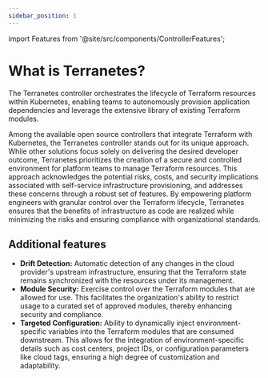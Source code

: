 ```yaml
---
sidebar_position: 1
---
```

import Features from '@site/src/components/ControllerFeatures';

# What is Terranetes?

The Terranetes controller orchestrates the lifecycle of Terraform resources within Kubernetes, enabling teams to autonomously provision application dependencies and leverage the extensive library of existing Terraform modules.

Among the available open source controllers that integrate Terraform with Kubernetes, the Terranetes controller stands out for its unique approach. While other solutions focus solely on delivering the desired developer outcome, Terranetes prioritizes the creation of a secure and controlled environment for platform teams to manage Terraform resources. This approach acknowledges the potential risks, costs, and security implications associated with self-service infrastructure provisioning, and addresses these concerns through a robust set of features. By empowering platform engineers with granular control over the Terraform lifecycle, Terranetes ensures that the benefits of infrastructure as code are realized while minimizing the risks and ensuring compliance with organizational standards.

<Features/>

## Additional features

* **Drift Detection:** Automatic detection of any changes in the cloud provider's upstream infrastructure, ensuring that the Terraform state remains synchronized with the resources under its management.
* **Module Security:** Exercise control over the Terraform modules that are allowed for use. This facilitates the organization's ability to restrict usage to a curated set of approved modules, thereby enhancing security and compliance.
* **Targeted Configuration:** Ability to dynamically inject environment-specific variables into the Terraform modules that are consumed downstream. This allows for the integration of environment-specific details such as cost centers, project IDs, or configuration parameters like cloud tags, ensuring a high degree of customization and adaptability.
